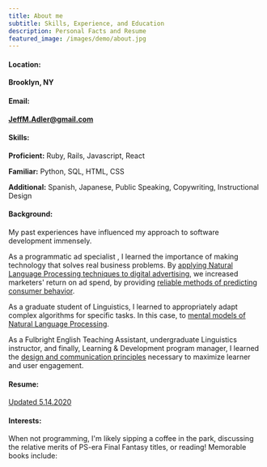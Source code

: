 ```yaml
---
title: About me
subtitle: Skills, Experience, and Education
description: Personal Facts and Resume
featured_image: /images/demo/about.jpg
---
```

<h4>Location:</h4> 

<strong>Brooklyn, NY</strong> 

<h4>Email:</h4> 

<strong>JeffM.Adler@gmail.com</strong> 

<h4>Skills:</h4>

<strong>Proficient:</strong> Ruby, Rails, Javascript, React

<strong>Familiar:</strong>  Python, SQL, HTML, CSS

<strong>Additional:</strong>  Spanish, Japanese, Public Speaking, Copywriting, Instructional Design

<h4>Background:</h4>
My past experiences have influenced my approach to software development immensely.

As a programmatic ad specialist , I learned the importance of making technology that solves real business problems. By <a href="https://news.semasio.com/market-to-customers-in-their-own-words">applying Natural Language Processing techniques to digital advertising</a>,
we increased marketers' return on ad spend, by providing  <a href="https://news.semasio.com/helping-marketers-in-the-search-for-significance">reliable methods of predicting consumer behavior</a>.

As a graduate student of Linguistics, I learned to appropriately adapt complex algorithms for specific tasks. In this case, to <a href="https://link.springer.com/article/10.1007/s11049-020-09478-8">mental models of Natural Language Processing</a>.

As a Fulbright English Teaching Assistant, undergraduate Linguistics instructor, and finally, Learning & Development program manager, I 
learned the <a href= "https://www.mediamath.com/blog/growing-the-next-generation-of-talent-to-fuel-a-next-generation-digital-marketing-supply-chain/">design and communication principles</a> necessary to maximize learner and user engagement.

<h4>Resume:</h4>

<a id="resume_link" href="https://drive.google.com/file/d/19DovazI3Pkbi__J6-vbpBY7vFapihVKF/view?usp=sharing">Updated 5.14.2020</a>

<h4>Interests:</h4>

When not programming, I'm likely sipping a coffee in the park, discussing the relative merits of PS-era Final Fantasy titles, or reading! Memorable books include:<br><br>

<html>
      <style type="text/css" media="screen">
        .gr_grid_container {
          /* customize grid container div here. eg: width: 500px; */
        }

        .gr_grid_book_container {
          /* customize book cover container div here */
          float: left;
          width: 98px;
          height: 160px;
          padding: 0px 0px;
          overflow: hidden;
        }
      </style>
      <div id="gr_grid_widget_1597597863">
        <!-- Show static html as a placeholder in case js is not enabled - javascript include will override this if things work -->
          <div class="gr_grid_container">
    <div class="gr_grid_book_container"><a title="Good Economics for Hard Times: Better Answers to Our Biggest Problems" rel="nofollow" href="https://www.goodreads.com/book/show/51014619-good-economics-for-hard-times"><img alt="Good Economics for Hard Times: Better Answers to Our Biggest Problems" border="0" src="https://i.gr-assets.com/images/S/compressed.photo.goodreads.com/books/1562348201l/51014619._SX98_SY160_.jpg" /></a></div>
    <div class="gr_grid_book_container"><a title="Range: Why Generalists Triumph in a Specialized World" rel="nofollow" href="https://www.goodreads.com/book/show/44000528-range"><img alt="Range: Why Generalists Triumph in a Specialized World" border="0" src="https://i.gr-assets.com/images/S/compressed.photo.goodreads.com/books/1550048363l/44000528._SX98_.jpg" /></a></div>
    <div class="gr_grid_book_container"><a title="Say Nothing: A True Story of Murder and Memory in Northern Ireland" rel="nofollow" href="https://www.goodreads.com/book/show/49771934-say-nothing"><img alt="Say Nothing: A True Story of Murder and Memory in Northern Ireland" border="0" src="https://i.gr-assets.com/images/S/compressed.photo.goodreads.com/books/1590530965l/49771934._SX98_.jpg" /></a></div>
    <!-- <div class="gr_grid_book_container"><a title="Hillbilly Elegy: A Memoir of a Family and Culture in Crisis" rel="nofollow" href="https://www.goodreads.com/book/show/29890212-hillbilly-elegy"><img alt="Hillbilly Elegy: A Memoir of a Family and Culture in Crisis" border="0" src="https://i.gr-assets.com/images/S/compressed.photo.goodreads.com/books/1460410757l/29890212._SX98_.jpg" /></a></div> -->
    <div class="gr_grid_book_container"><a title="Shoe Dog" rel="nofollow" href="https://www.goodreads.com/book/show/4030991-shoe-dog"><img alt="Shoe Dog" border="0" src="https://i.gr-assets.com/images/S/compressed.photo.goodreads.com/books/1456974900l/4030991._SX98_.jpg" /></a></div>
    <div class="gr_grid_book_container"><a title="Algorithms to Live By: The Computer Science of Human Decisions" rel="nofollow" href="https://www.goodreads.com/book/show/25666050-algorithms-to-live-by"><img alt="Algorithms to Live By: The Computer Science of Human Decisions" border="0" src="https://i.gr-assets.com/images/S/compressed.photo.goodreads.com/books/1454296875l/25666050._SX98_.jpg" /></a></div>
    <div class="gr_grid_book_container"><a title="The Master Algorithm: How the Quest for the Ultimate Learning Machine Will Remake Our World" rel="nofollow" href="https://www.goodreads.com/book/show/26209294-the-master-algorithm"><img alt="The Master Algorithm: How the Quest for the Ultimate Learning Machine Will Remake Our World" border="0" src="https://i.gr-assets.com/images/S/compressed.photo.goodreads.com/books/1441679845l/26209294._SX98_.jpg" /></a></div>
    <div class="gr_grid_book_container"><a title="The Sympathizer" rel="nofollow" href="https://www.goodreads.com/book/show/25228177-the-sympathizer"><img alt="The Sympathizer" border="0" src="https://i.gr-assets.com/images/S/compressed.photo.goodreads.com/books/1430188776l/25228177._SX98_.jpg" /></a></div>
    <div class="gr_grid_book_container"><a title="A Manual for Cleaning Women: Selected Stories" rel="nofollow" href="https://www.goodreads.com/book/show/26045774-a-manual-for-cleaning-women"><img alt="A Manual for Cleaning Women: Selected Stories" border="0" src="https://i.gr-assets.com/images/S/compressed.photo.goodreads.com/books/1440864537l/26045774._SX98_.jpg" /></a></div>
    <div class="gr_grid_book_container"><a title="Zero to One: Notes on Startups, or How to Build the Future" rel="nofollow" href="https://www.goodreads.com/book/show/37653154-zero-to-one"><img alt="Zero to One: Notes on Startups, or How to Build the Future" border="0" src="https://i.gr-assets.com/images/S/compressed.photo.goodreads.com/books/1513956652l/37653154._SX98_.jpg" /></a></div>
    <div class="gr_grid_book_container"><a title="Talk Like TED: The 9 Public-Speaking Secrets of the World's Top Minds" rel="nofollow" href="https://www.goodreads.com/book/show/39968655-talk-like-ted"><img alt="Talk Like TED: The 9 Public-Speaking Secrets of the World's Top Minds" border="0" src="https://i.gr-assets.com/images/S/compressed.photo.goodreads.com/books/1524777512l/39968655._SX98_.jpg" /></a></div>
    <div class="gr_grid_book_container"><a title="Colorless Tsukuru Tazaki and His Years of Pilgrimage" rel="nofollow" href="https://www.goodreads.com/book/show/41022133-colorless-tsukuru-tazaki-and-his-years-of-pilgrimage"><img alt="Colorless Tsukuru Tazaki and His Years of Pilgrimage" border="0" src="https://i.gr-assets.com/images/S/compressed.photo.goodreads.com/books/1533141634l/41022133._SX98_.jpg" /></a></div>
    <div class="gr_grid_book_container"><a title="The Phonological Mind" rel="nofollow" href="https://www.goodreads.com/book/show/25372949-the-phonological-mind"><img alt="The Phonological Mind" border="0" src="https://i.gr-assets.com/images/S/compressed.photo.goodreads.com/books/1429227080l/25372949._SX98_.jpg" /></a></div>
    <div class="gr_grid_book_container"><a title="The Challenger Sale: Taking Control of the Customer Conversation" rel="nofollow" href="https://www.goodreads.com/book/show/18633289-the-challenger-sale"><img alt="The Challenger Sale: Taking Control of the Customer Conversation" border="0" src="https://i.gr-assets.com/images/S/compressed.photo.goodreads.com/books/1384803478l/18633289._SX98_.jpg" /></a></div>
    <div class="gr_grid_book_container"><a title="The Art of Fielding" rel="nofollow" href="https://www.goodreads.com/book/show/11583050-the-art-of-fielding"><img alt="The Art of Fielding" border="0" src="https://i.gr-assets.com/images/S/compressed.photo.goodreads.com/books/1328342921l/11583050._SX98_.jpg" /></a></div>
    <div class="gr_grid_book_container"><a title="The Opium War: Drugs, Dreams and the Making of Modern China" rel="nofollow" href="https://www.goodreads.com/book/show/28601256-the-opium-war"><img alt="The Opium War: Drugs, Dreams and the Making of Modern China" border="0" src="https://i.gr-assets.com/images/S/compressed.photo.goodreads.com/books/1453180929l/28601256._SX98_.jpg" /></a></div>
    <div class="gr_grid_book_container"><a title="Sapiens: A Brief History of Humankind" rel="nofollow" href="https://www.goodreads.com/book/show/20873740-sapiens"><img alt="Sapiens: A Brief History of Humankind" border="0" src="https://i.gr-assets.com/images/S/compressed.photo.goodreads.com/books/1433930311l/20873740._SX98_.jpg" /></a></div>
    <div class="gr_grid_book_container"><a title="Statistics for Linguistics with R: A Practical Introduction" rel="nofollow" href="https://www.goodreads.com/book/show/16238842-statistics-for-linguistics-with-r"><img alt="Statistics for Linguistics with R: A Practical Introduction" border="0" src="https://i.gr-assets.com/images/S/compressed.photo.goodreads.com/books/1381299597l/16238842._SX98_.jpg" /></a></div>
    <div class="gr_grid_book_container"><a title="Refuse to Choose!: Use All of Your Interests, Passions, and Hobbies to Create the Life and Career of Your Dreams" rel="nofollow" href="https://www.goodreads.com/book/show/9836134-refuse-to-choose"><img alt="Refuse to Choose!: Use All of Your Interests, Passions, and Hobbies to Create the Life and Career of Your Dreams" border="0" src="https://i.gr-assets.com/images/S/compressed.photo.goodreads.com/books/1328365178l/9836134._SX98_.jpg" /></a></div>
    <div class="gr_grid_book_container"><a title="No god but God: The Origins, Evolution and Future of Islam" rel="nofollow" href="https://www.goodreads.com/book/show/40411388-no-god-but-god"><img alt="No god but God: The Origins, Evolution and Future of Islam" border="0" src="https://i.gr-assets.com/images/S/compressed.photo.goodreads.com/books/1528328757l/40411388._SX98_.jpg" /></a></div>
    <div class="gr_grid_book_container"><a title="The Brothers Karamazov" rel="nofollow" href="https://www.goodreads.com/book/show/4934.The_Brothers_Karamazov"><img alt="The Brothers Karamazov" border="0" src="https://i.gr-assets.com/images/S/compressed.photo.goodreads.com/books/1427728126l/4934._SX98_.jpg" /></a></div>
    <div class="gr_grid_book_container"><a title="All Quiet on the Western Front" rel="nofollow" href="https://www.goodreads.com/book/show/18882869-all-quiet-on-the-western-front"><img alt="All Quiet on the Western Front" border="0" src="https://i.gr-assets.com/images/S/compressed.photo.goodreads.com/books/1388297884l/18882869._SX98_.jpg" /></a></div>
    <div class="gr_grid_book_container"><a title="Ficciones" rel="nofollow" href="https://www.goodreads.com/book/show/19009391-ficciones"><img alt="Ficciones" border="0" src="https://i.gr-assets.com/images/S/compressed.photo.goodreads.com/books/1385591704l/19009391._SX98_.jpg" /></a></div>
    <div class="gr_grid_book_container"><a title="Hiroshima" rel="nofollow" href="https://www.goodreads.com/book/show/23775509-hiroshima"><img alt="Hiroshima" border="0" src="https://i.gr-assets.com/images/S/compressed.photo.goodreads.com/books/1431996524l/23775509._SX98_.jpg" /></a></div>
    <div class="gr_grid_book_container"><a title="Thousand Cranes" rel="nofollow" href="https://www.goodreads.com/book/show/19221605-thousand-cranes"><img alt="Thousand Cranes" border="0" src="https://i.gr-assets.com/images/S/compressed.photo.goodreads.com/books/1386291403l/19221605._SX98_.jpg" /></a></div>
    <div class="gr_grid_book_container"><a title="Hopscotch" rel="nofollow" href="https://www.goodreads.com/book/show/22880183-hopscotch"><img alt="Hopscotch" border="0" src="https://i.gr-assets.com/images/S/compressed.photo.goodreads.com/books/1407344674l/22880183._SX98_.jpg" /></a></div>
    <div class="gr_grid_book_container"><a title="Hard Rain Falling" rel="nofollow" href="https://www.goodreads.com/book/show/8527763-hard-rain-falling"><img alt="Hard Rain Falling" border="0" src="https://i.gr-assets.com/images/S/compressed.photo.goodreads.com/books/1328338501l/8527763._SX98_.jpg" /></a></div>
    <div class="gr_grid_book_container"><a title="Dune (Dune, #1)" rel="nofollow" href="https://www.goodreads.com/book/show/44767458-dune"><img alt="Dune" border="0" src="https://i.gr-assets.com/images/S/compressed.photo.goodreads.com/books/1555447414l/44767458._SX98_.jpg" /></a></div>
    <div class="gr_grid_book_container"><a title="Stoner" rel="nofollow" href="https://www.goodreads.com/book/show/8551582-stoner"><img alt="Stoner" border="0" src="https://i.gr-assets.com/images/S/compressed.photo.goodreads.com/books/1436420791l/8551582._SX98_.jpg" /></a></div>
    <div class="gr_grid_book_container"><a title="Slouching Towards Bethlehem" rel="nofollow" href="https://www.goodreads.com/book/show/4073199-slouching-towards-bethlehem"><img alt="Slouching Towards Bethlehem" border="0" src="https://i.gr-assets.com/images/S/compressed.photo.goodreads.com/books/1517446169l/4073199._SX98_.jpg" /></a></div>
    <div class="gr_grid_book_container"><a title="Language and Mind" rel="nofollow" href="https://www.goodreads.com/book/show/12622.Language_and_Mind"><img alt="Language and Mind" border="0" src="https://i.gr-assets.com/images/S/compressed.photo.goodreads.com/books/1391669020l/12622._SX98_.jpg" /></a></div>
    <div class="gr_grid_book_container"><a title="Empire of Signs" rel="nofollow" href="https://www.goodreads.com/book/show/770926.Empire_of_Signs"><img alt="Empire of Signs" border="0" src="https://i.gr-assets.com/images/S/compressed.photo.goodreads.com/books/1312015491l/770926._SX98_.jpg" /></a></div>
    <div class="gr_grid_book_container"><a title="Karate-Do: My Way of Life" rel="nofollow" href="https://www.goodreads.com/book/show/17075032-karate-do"><img alt="Karate-Do: My Way of Life" border="0" src="https://i.gr-assets.com/images/S/compressed.photo.goodreads.com/books/1358747327l/17075032._SY160_.jpg" /></a></div>
    <div class="gr_grid_book_container"><a title="Shōgun: The Epic Novel of Japan (The Asian Saga #1)" rel="nofollow" href="https://www.goodreads.com/book/show/41810274-sh-gun"><img alt="Shōgun: The Epic Novel of Japan" border="0" src="https://i.gr-assets.com/images/S/compressed.photo.goodreads.com/books/1536713236l/41810274._SX98_.jpg" /></a></div>
    <div class="gr_grid_book_container"><a title="If on a winter's night a traveler" rel="nofollow" href="https://www.goodreads.com/book/show/18624269-if-on-a-winter-s-night-a-traveler"><img alt="If on a winter's night a traveler" border="0" src="https://i.gr-assets.com/images/S/compressed.photo.goodreads.com/books/1384803082l/18624269._SX98_.jpg" /></a></div>
    <div class="gr_grid_book_container"><a title="Akira, Vol. 1" rel="nofollow" href="https://www.goodreads.com/book/show/93371.Akira_Vol_1"><img alt="Akira, Vol. 1" border="0" src="https://i.gr-assets.com/images/S/compressed.photo.goodreads.com/books/1343804802l/93371._SX98_.jpg" /></a></div>
    <div class="gr_grid_book_container"><a title="Love in the Time of Cholera" rel="nofollow" href="https://www.goodreads.com/book/show/23248873-love-in-the-time-of-cholera"><img alt="Love in the Time of Cholera" border="0" src="https://i.gr-assets.com/images/S/compressed.photo.goodreads.com/books/1411057450l/23248873._SX98_.jpg" /></a></div>
    <div class="gr_grid_book_container"><a title="Blood Meridian: Or the Evening Redness in the West" rel="nofollow" href="https://www.goodreads.com/book/show/53313009-blood-meridian"><img alt="Blood Meridian: Or the Evening Redness in the West" border="0" src="https://i.gr-assets.com/images/S/compressed.photo.goodreads.com/books/1588429817l/53313009._SX98_.jpg" /></a></div>
    <div class="gr_grid_book_container"><a title="Norwegian Wood" rel="nofollow" href="https://www.goodreads.com/book/show/11297.Norwegian_Wood"><img alt="Norwegian Wood" border="0" src="https://i.gr-assets.com/images/S/compressed.photo.goodreads.com/books/1386924361l/11297._SX98_.jpg" /></a></div>
    <div class="gr_grid_book_container"><a title="The Remains of the Day" rel="nofollow" href="https://www.goodreads.com/book/show/8622058-the-remains-of-the-day"><img alt="The Remains of the Day" border="0" src="https://i.gr-assets.com/images/S/compressed.photo.goodreads.com/books/1360824510l/8622058._SX98_.jpg" /></a></div>
    <div class="gr_grid_book_container"><a title="Infinite Jest" rel="nofollow" href="https://www.goodreads.com/book/show/7495987-infinite-jest"><img alt="Infinite Jest" border="0" src="https://i.gr-assets.com/images/S/compressed.photo.goodreads.com/books/1327899791l/7495987._SX98_.jpg" /></a></div>
    <div class="gr_grid_book_container"><a title="The Diving Pool: Three Novellas" rel="nofollow" href="https://www.goodreads.com/book/show/8117483-the-diving-pool"><img alt="The Diving Pool: Three Novellas" border="0" src="https://i.gr-assets.com/images/S/compressed.photo.goodreads.com/books/1431562496l/8117483._SX98_.jpg" /></a></div>
    <div class="gr_grid_book_container"><a title="Living the Martial Way: A Manual for the Way a Modern Warrior Should Think" rel="nofollow" href="https://www.goodreads.com/book/show/19023539-living-the-martial-way"><img alt="Living the Martial Way: A Manual for the Way a Modern Warrior Should Think" border="0" src="https://i.gr-assets.com/images/S/compressed.photo.goodreads.com/books/1385652786l/19023539._SX98_.jpg" /></a></div>
    <div class="gr_grid_book_container"><a title="Understanding Comics: The Invisible Art" rel="nofollow" href="https://www.goodreads.com/book/show/102920.Understanding_Comics"><img alt="Understanding Comics: The Invisible Art" border="0" src="https://i.gr-assets.com/images/S/compressed.photo.goodreads.com/books/1328408101l/102920._SX98_.jpg" /></a></div>
    <div class="gr_grid_book_container"><a title="The Fortress of Solitude" rel="nofollow" href="https://www.goodreads.com/book/show/6591286-the-fortress-of-solitude"><img alt="The Fortress of Solitude" border="0" src="https://i.gr-assets.com/images/S/compressed.photo.goodreads.com/books/1487331139l/6591286._SX98_.jpg" /></a></div>
    <div class="gr_grid_book_container"><a title="Bird by Bird: Some Instructions on Writing and Life" rel="nofollow" href="https://www.goodreads.com/book/show/12543.Bird_by_Bird"><img alt="Bird by Bird: Some Instructions on Writing and Life" border="0" src="https://i.gr-assets.com/images/S/compressed.photo.goodreads.com/books/1394996112l/12543._SX98_.jpg" /></a></div>
    <div class="gr_grid_book_container"><a title="Nonviolent Communication: A Language of Life" rel="nofollow" href="https://www.goodreads.com/book/show/25073935-nonviolent-communication"><img alt="Nonviolent Communication: A Language of Life" border="0" src="https://i.gr-assets.com/images/S/compressed.photo.goodreads.com/books/1425611613l/25073935._SX98_.jpg" /></a></div>
    <div class="gr_grid_book_container"><a title="The Japanese Mind: Understanding Contemporary Japanese Culture" rel="nofollow" href="https://www.goodreads.com/book/show/19070311-the-japanese-mind"><img alt="The Japanese Mind: Understanding Contemporary Japanese Culture" border="0" src="https://i.gr-assets.com/images/S/compressed.photo.goodreads.com/books/1385839801l/19070311._SX98_.jpg" /></a></div>
    <div class="gr_grid_book_container"><a title="Embracing Defeat: Japan in the Wake of World War II" rel="nofollow" href="https://www.goodreads.com/book/show/18919027-embracing-defeat"><img alt="Embracing Defeat: Japan in the Wake of World War II" border="0" src="https://i.gr-assets.com/images/S/compressed.photo.goodreads.com/books/1393646964l/18919027._SX98_.jpg" /></a></div>
    <div class="gr_grid_book_container"><a title="Teaching To Transgress: Education as the Practice of Freedom" rel="nofollow" href="https://www.goodreads.com/book/show/22048375-teaching-to-transgress"><img alt="Teaching To Transgress: Education as the Practice of Freedom" border="0" src="https://i.gr-assets.com/images/S/compressed.photo.goodreads.com/books/1399468640l/22048375._SX98_.jpg" /></a></div>
     <div class="gr_grid_book_container"><a title="The Amazing Adventures of Kavalier & Clay" rel="nofollow" href="https://www.goodreads.com/book/show/15749201-the-amazing-adventures-of-kavalier-clay"><img alt="The Amazing Adventures of Kavalier & Clay" border="0" src="https://i.gr-assets.com/images/S/compressed.photo.goodreads.com/books/1343745802l/15749201._SX98_.jpg" /></a></div>
     <div class="gr_grid_book_container"><a title="The Corrections" rel="nofollow" href="https://www.goodreads.com/book/show/6562879-the-corrections"><img alt="The Corrections" border="0" src="https://i.gr-assets.com/images/S/compressed.photo.goodreads.com/books/1327289843l/6562879._SX98_.jpg" /></a></div>
    <br style="clear: both"/><br/><a class="gr_grid_branding" style="font-size: .9em; color: #382110; text-decoration: none; float: right; clear: both" rel="nofollow" href="https://www.goodreads.com/user/show/118878134-jeffrey-adler">Jeffrey Adler's favorite books »</a>
  <noscript><br/>Share <a rel="nofollow" href="/">book reviews</a> and ratings with Jeffrey, and even join a <a rel="nofollow" href="/group">book club</a> on Goodreads.</noscript>
  </div>

      </div>
      <script src="https://www.goodreads.com/review/grid_widget/118878134.Jeffrey's%20bookshelf:%20read?cover_size=medium&hide_link=&hide_title=true&num_books=200&order=d&shelf=read&sort=date_pub&widget_id=1597597863" type="text/javascript" charset="utf-8"></script>

</html>

<!--- Embedded PDF viewer: (removed because it renders stretched on mobile)
<html> 
<body> 
    <object id="resume" data="/documents/Resume_5-14-2020.pdf" type="application/pdf" >
        <embed src="/documents/Resume_5-14-2020.pdf" type="application/pdf" width=”10000” height=”10000” />
    </object>
</body> 
</html> 
-->


